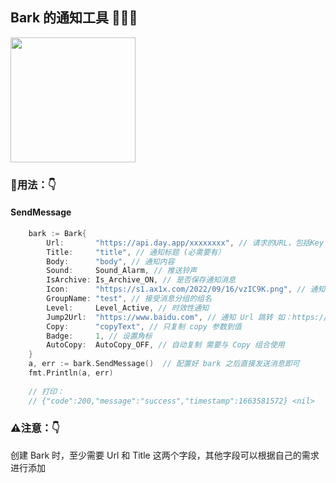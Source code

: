 ## Bark 的通知工具 🎉🎉🎉
<img src="https://wx3.sinaimg.cn/mw690/0060lm7Tly1g0nfnjjxbbj30sg0sg757.jpg" width=200px height=200px />  

### 🍺用法：👇
#### SendMessage
```go
	bark := Bark{
		Url:       "https://api.day.app/xxxxxxxx", // 请求的URL，包括Key (必需要有）
		Title:     "title", // 通知标题 (必需要有）
		Body:      "body", // 通知内容
		Sound:     Sound_Alarm, // 推送铃声
		IsArchive: Is_Archive_ON, // 是否保存通知消息
		Icon:      "https://s1.ax1x.com/2022/09/16/vzIC9K.png", // 通知图标
		GroupName: "test", // 接受消息分组的组名
		Level:     Level_Active, // 时效性通知
		Jump2Url:  "https://www.baidu.com", // 通知 Url 跳转 如：https://www.baidu.com 
		Copy:      "copyText", // 只复制 copy 参数到值
		Badge:     1, // 设置角标
		AutoCopy:  AutoCopy_OFF, // 自动复制 需要与 Copy 组合使用
	}
	a, err := bark.SendMessage()  // 配置好 bark 之后直接发送消息即可
	fmt.Println(a, err)
	
	// 打印：
	// {"code":200,"message":"success","timestamp":1663581572} <nil>
```

### ⚠️注意：👇  
创建 Bark 时，至少需要 Url 和 Title 这两个字段，其他字段可以根据自己的需求进行添加